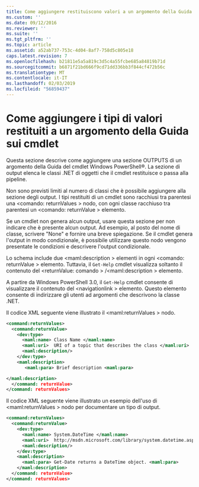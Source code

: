 ```yaml
---
title: Come aggiungere restituiscono valori a un argomento della Guida Cmdlet | Microsoft Docs
ms.custom: ''
ms.date: 09/12/2016
ms.reviewer: ''
ms.suite: ''
ms.tgt_pltfrm: ''
ms.topic: article
ms.assetid: a52ab737-753c-4d04-8af7-758d5c805e18
caps.latest.revision: 7
ms.openlocfilehash: b21811e5a5a819c3d5c4a55fcbe685a84819b71d
ms.sourcegitcommit: b6871f21bd666f9cd71dd336bb3f844cf472b56c
ms.translationtype: MT
ms.contentlocale: it-IT
ms.lasthandoff: 02/03/2019
ms.locfileid: "56859437"
---
```

# <a name="how-to-add-return-values-to-a-cmdlet-help-topic"></a>Come aggiungere i tipi di valori restituiti a un argomento della Guida sui cmdlet

Questa sezione descrive come aggiungere una sezione OUTPUTS di un argomento della Guida del cmdlet Windows PowerShell®. La sezione di output elenca le classi .NET di oggetti che il cmdlet restituisce o passa alla pipeline.

Non sono previsti limiti al numero di classi che è possibile aggiungere alla sezione degli output. I tipi restituiti di un cmdlet sono racchiusi tra parentesi una \<comando: returnValues > nodo, con ogni classe racchiuso tra parentesi un \<comando: returnValue > elemento.

Se un cmdlet non genera alcun output, usare questa sezione per non indicare che è presente alcun output. Ad esempio, al posto del nome di classe, scrivere "None" e fornire una breve spiegazione. Se il cmdlet genera l'output in modo condizionale, è possibile utilizzare questo nodo vengono presentate le condizioni e descrivere l'output condizionale.

Lo schema include due \<maml:description > elementi in ogni \<comando: returnValue > elemento. Tuttavia, il `Get-Help` cmdlet visualizza soltanto il contenuto del \<returnValue: comando > /\<maml:description > elemento.

A partire da Windows PowerShell 3.0, il `Get-Help` cmdlet consente di visualizzare il contenuto del \<navigationlink > elemento. Questo elemento consente di indirizzare gli utenti ad argomenti che descrivono la classe .NET.

Il codice XML seguente viene illustrato il \<maml:returnValues > nodo.

```xml
<command:returnValues>
  <command:returnValue>
    <dev:type>
      <maml:name> Class Name </maml:name>
      <maml:uri>  URI of a topic that describes the class </maml:uri>
      <maml:description/>
    </dev:type>
    <maml:description>
       <maml:para> Brief description <maml:para>

</maml:description>
  </command: returnValue>
</command: returnValues>
```

Il codice XML seguente viene illustrato un esempio dell'uso di \<maml:returnValues > nodo per documentare un tipo di output.

```xml
<command:returnValues>
  <command:returnValue>
    <dev:type>
      <maml:name> System.DateTime </maml:name>
      <maml:uri>  http://msdn.microsoft.com/library/system.datetime.aspx </maml:uri>
      <maml:description/>
    </dev:type>
    <maml:description>
      <maml:para> Get-Date returns a DateTime object. <maml:para>
    </maml:description>
  </command: returnValue>
</command: returnValues>
```




